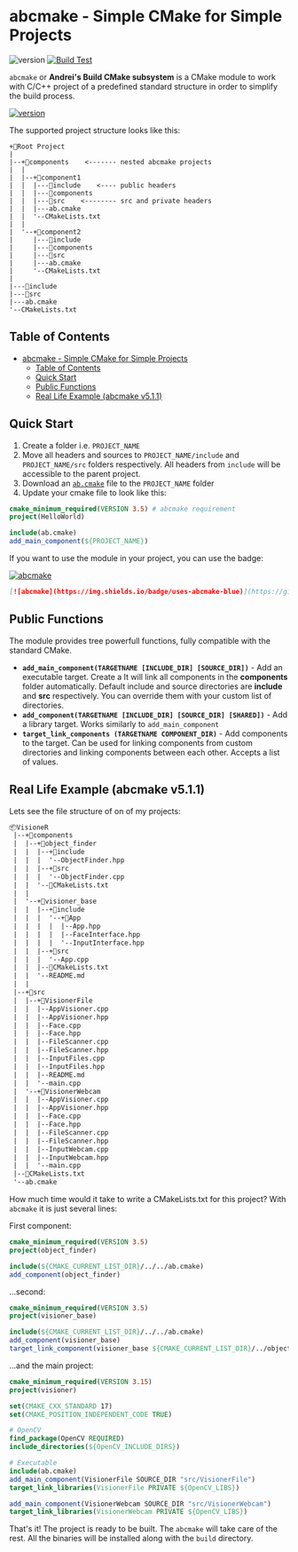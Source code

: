 ﻿# abcmake - Simple CMake for Simple Projects

![version](https://img.shields.io/badge/version-5.2.0-green)
[![Build Test](https://github.com/an-dr/abcmake/actions/workflows/test.yml/badge.svg)](https://github.com/an-dr/abcmake/actions/workflows/test.yml)

`abcmake` or **Andrei's Build CMake subsystem** is a CMake module to work with C/C++ project of a predefined standard structure in order to simplify the build process.

[![version](https://img.shields.io/badge/Download-ab.cmake-blue)](release/ab.cmake)

The supported project structure looks like this:

```
+📁Root Project
|
|--+📁components    <------- nested abcmake projects
|  |
|  |--+📁component1
|  |  |---📁include    <---- public headers
|  |  |---📁components
|  |  |---📁src    <-------- src and private headers
|  |  |---ab.cmake
|  |  '--CMakeLists.txt
|  |
|  '--+📁component2
|     |---📁include
|     |---📁components
|     |---📁src
|     |---ab.cmake
|     '--CMakeLists.txt
|
|---📁include
|---📁src
|---ab.cmake
'--CMakeLists.txt
```

## Table of Contents


- [abcmake - Simple CMake for Simple Projects](#abcmake---simple-cmake-for-simple-projects)
    - [Table of Contents](#table-of-contents)
    - [Quick Start](#quick-start)
    - [Public Functions](#public-functions)
    - [Real Life Example (abcmake v5.1.1)](#real-life-example-abcmake-v511)

## Quick Start

1. Create a folder i.e. `PROJECT_NAME`
2. Move all headers and sources to `PROJECT_NAME/include` and `PROJECT_NAME/src` folders respectively. All headers from `include` will be accessible to the parent project.
3. Download an [`ab.cmake`](release/ab.cmake) file to the `PROJECT_NAME` folder
4. Update your cmake file to look like this:

```cmake
cmake_minimum_required(VERSION 3.5) # abcmake requirement
project(HelloWorld)

include(ab.cmake)
add_main_component(${PROJECT_NAME})

```

If you want to use the module in your project, you can use the badge:

[![abcmake](https://img.shields.io/badge/uses-abcmake-blue)](https://github.com/an-dr/abcmake)

```markdown
[![abcmake](https://img.shields.io/badge/uses-abcmake-blue)](https://github.com/an-dr/abcmake)
```

## Public Functions

The module provides tree powerfull functions, fully compatible with the standard CMake. 

- **`add_main_component(TARGETNAME [INCLUDE_DIR] [SOURCE_DIR])`** - Add an executable target. Create a  It will link all components in the **components** folder automatically. Default include and source directories are **include** and **src** respectively. You can override them with your custom list of directories.
- **`add_component(TARGETNAME [INCLUDE_DIR] [SOURCE_DIR] [SHARED])`** - Add a library target. Works similarly to `add_main_component`
- **`target_link_components (TARGETNAME COMPONENT_DIR)`** - Add components to the target. Can be used for linking components from custom directories and linking components between each other. Accepts a list of values.


## Real Life Example (abcmake v5.1.1)

Lets see the file structure of on of my projects:

```txt
📦VisioneR
 |--+📁components
 |  |--+📁object_finder
 |  |  |--+📁include
 |  |  |  '--ObjectFinder.hpp
 |  |  |--+📁src
 |  |  |  '--ObjectFinder.cpp
 |  |  '--🔷CMakeLists.txt
 |  |
 |  '--+📁visioner_base
 |  |  |--+📁include
 |  |  |  '--+📁App
 |  |  |  |  |--App.hpp
 |  |  |  |  |--FaceInterface.hpp
 |  |  |  |  '--InputInterface.hpp
 |  |  |--+📁src
 |  |  |  '--App.cpp
 |  |  |--🔷CMakeLists.txt
 |  |  '--README.md
 |  | 
 |--+📁src
 |  |--+📁VisionerFile
 |  |  |--AppVisioner.cpp
 |  |  |--AppVisioner.hpp
 |  |  |--Face.cpp
 |  |  |--Face.hpp
 |  |  |--FileScanner.cpp
 |  |  |--FileScanner.hpp
 |  |  |--InputFiles.cpp
 |  |  |--InputFiles.hpp
 |  |  |--README.md
 |  |  '--main.cpp
 |  '--+📁VisionerWebcam
 |  |  |--AppVisioner.cpp
 |  |  |--AppVisioner.hpp
 |  |  |--Face.cpp
 |  |  |--Face.hpp
 |  |  |--FileScanner.cpp
 |  |  |--FileScanner.hpp
 |  |  |--InputWebcam.cpp
 |  |  |--InputWebcam.hpp
 |  |  '--main.cpp
 |--🔷CMakeLists.txt
 '--ab.cmake
 ```

How much time would it take to write a CMakeLists.txt for this project? With `abcmake` it is just several lines:

First component:

```cmake
cmake_minimum_required(VERSION 3.5)
project(object_finder)

include(${CMAKE_CURRENT_LIST_DIR}/../../ab.cmake)
add_component(object_finder)
```

...second:

```cmake
cmake_minimum_required(VERSION 3.5)
project(visioner_base)

include(${CMAKE_CURRENT_LIST_DIR}/../../ab.cmake)
add_component(visioner_base)
target_link_component(visioner_base ${CMAKE_CURRENT_LIST_DIR}/../object_finder)
```

...and the main project:

```cmake
cmake_minimum_required(VERSION 3.15)
project(visioner)

set(CMAKE_CXX_STANDARD 17)
set(CMAKE_POSITION_INDEPENDENT_CODE TRUE)

# OpenCV
find_package(OpenCV REQUIRED)
include_directories(${OpenCV_INCLUDE_DIRS})

# Executable
include(ab.cmake)
add_main_component(VisionerFile SOURCE_DIR "src/VisionerFile")
target_link_libraries(VisionerFile PRIVATE ${OpenCV_LIBS})

add_main_component(VisionerWebcam SOURCE_DIR "src/VisionerWebcam")
target_link_libraries(VisionerWebcam PRIVATE ${OpenCV_LIBS})
```

That's it! The project is ready to be built. The `abcmake` will take care of the rest. All the binaries will be installed along with the `build` directory.
